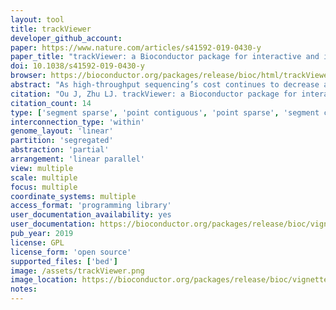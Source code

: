 ```yaml
---
layout: tool 
title: trackViewer
developer_github_account: 
paper: https://www.nature.com/articles/s41592-019-0430-y
paper_title: "trackViewer: a Bioconductor package for interactive and integrative visualization of multi-omics data"
doi: 10.1038/s41592-019-0430-y
browser: https://bioconductor.org/packages/release/bioc/html/trackViewer.html
abstract: "As high-throughput sequencing’s cost continues to decrease and its applications continue to grow, the amount of data and the number of data types produced by this method are expected to constantly expand. To integrate various types of data and generate hypotheses efficiently, researchers increasingly need concise and meaningful depictions of diverse, complex datasets. Several genome browsers and viewers have been developed for the visualization of genomic data1–3, but the majority of those tools do not have an easy programming interface that can be plugged into a pipeline. In addition, methylation, mutation, and single-nucleotide polymorphism (SNP) data require a special type of plot, called a lollipop or needle plot, to concisely depict the methylation, mutation, and SNP status. Although several tools have been developed to generate stand-alone lollipop plots (reviewed in ref. 4), all the genome browsers lack this function. In addition, it is difficult to use existing lollipop-plot tools to visualize dense mutation/SNP and methylation data. Here we describe trackViewer, a Bioconductor package for the visualization of multi-omics data that can be integrated into any analysis pipeline in R"
citation: "Ou J, Zhu LJ. trackViewer: a Bioconductor package for interactive and integrative visualization of multi-omics data. Nature methods. 2019 Jun;16(6):453-4."
citation_count: 14
type: ['segment sparse', 'point contiguous', 'point sparse', 'segment contiguous']
interconnection_type: 'within'
genome_layout: 'linear'
partition: 'segregated'
abstraction: 'partial'
arrangement: 'linear parallel'
view: multiple
scale: multiple
focus: multiple
coordinate_systems: multiple
access_format: 'programming library'
user_documentation_availability: yes
user_documentation: https://bioconductor.org/packages/release/bioc/vignettes/trackViewer/inst/doc/trackViewer.html
pub_year: 2019
license: GPL
license_form: 'open source'
supported_files: ['bed']
image: /assets/trackViewer.png
image_location: https://bioconductor.org/packages/release/bioc/vignettes/trackViewer/inst/doc/trackViewer.html
notes: 
---
```

